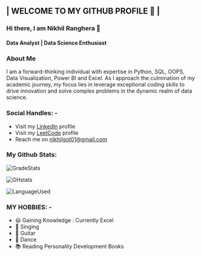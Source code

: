 ## | WELCOME TO MY GITHUB PROFILE 💐 |
### Hi there, I am Nikhil Ranghera 👋
#### Data Analyst | Data Science Enthusiast

### About Me
I am a forward-thinking individual with expertise in Python, SQL, OOPS, Data Visualization, Power BI and Excel.  As  I  approach the culmination  of 
my academic journey, my focus lies in leverage exceptional coding skills to drive innovation and solve complex problems in the dynamic realm of 
data science.

### Social Handles: -
- Visit my [LinkedIn](www.linkedin.com/in/rangheranikhil) profile
- Visit my [LeetCode](https://leetcode.com/rangheranikhil) profile
- Reach me on [nikhilgot01@gmail.com](nikhilgot01@gmail.com)

### My Github Stats:
![GradeStats](https://github-readme-stats.vercel.app/api?username=rangheranikhil)

![GHstats](https://github-readme-streak-stats.herokuapp.com/?user=rangheranikhil)

![LanguageUsed](https://github-readme-stats.vercel.app/api/top-langs/?username=rangheranikhil)

### MY HOBBIES: -
- 😃 Gaining Knowledge : Currently Excel
- 🎵 Singing
- 🎸 Guitar
- 🕺 Dance
- 📚 Reading Personality Development Books
